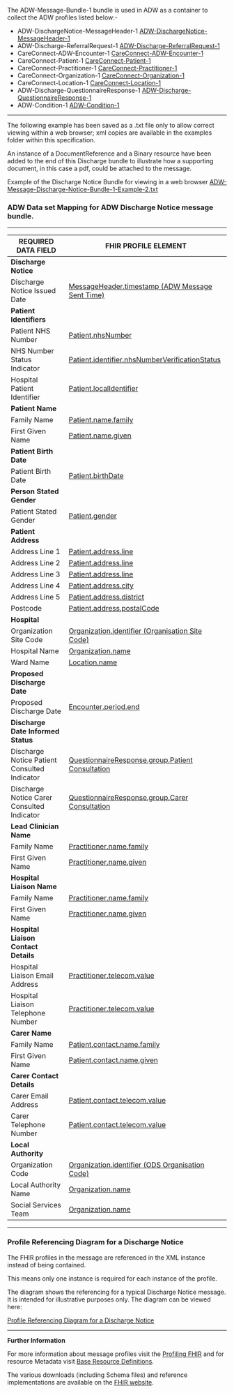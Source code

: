 
The ADW-Message-Bundle-1 bundle is used in ADW as a container to collect the ADW profiles listed below:- 

- ADW-DischargeNotice-MessageHeader-1 [ADW-DischargeNotice-MessageHeader-1]
- ADW-Discharge-ReferralRequest-1 [ADW-Discharge-ReferralRequest-1]
- CareConnect-ADW-Encounter-1 [CareConnect-ADW-Encounter-1]
- CareConnect-Patient-1 [CareConnect-Patient-1]
- CareConnect-Practitioner-1 [CareConnect-Practitioner-1]
- CareConnect-Organization-1 [CareConnect-Organization-1]
- CareConnect-Location-1 [CareConnect-Location-1]
- ADW-Discharge-QuestionnaireResponse-1 [ADW-Discharge-QuestionnaireResponse-1]
- ADW-Condition-1 [ADW-Condition-1]

----------

The following example has been saved as a .txt file only to allow correct viewing within a web browser; xml copies are available in the examples folder within this specification.

An instance of a DocumentReference and a Binary resource have been added to the end of this Discharge bundle to illustrate how a supporting document, in this case a pdf, could be attached to the message.

Example of the Discharge Notice Bundle for viewing in a web browser [ADW-Message-Discharge-Notice-Bundle-1-Example-2.txt] 


[ADW-Message-Discharge-Notice-Bundle-1-Example-2.txt]: ../Chapter.5.Examples/ADW-Message-Discharge-Notice-Bundle-1-Example-2.txt

###  ADW Data set Mapping for ADW Discharge Notice message bundle. ###

----------

| REQUIRED DATA FIELD                          | FHIR PROFILE ELEMENT                             |
|----------------------------------------------|--------------------------------------------------|
| **Discharge Notice**                         |                                                  |
| Discharge Notice Issued Date                 | [MessageHeader.timestamp (ADW Message Sent Time)]                |
| **Patient Identifiers**                      |                                                  |
| Patient NHS Number                           | [Patient.nhsNumber]                         |
| NHS Number Status Indicator                  |[Patient.identifier.nhsNumberVerificationStatus]                                    |
| Hospital Patient Identifier                  | [Patient.localIdentifier]                                   |
| **Patient Name**                             |                                                  |
| Family Name                                  |[Patient.name.family]                                       |
| First Given Name                             |[Patient.name.given]                                       |
| **Patient Birth Date**                       |                                                  |
| Patient Birth Date                           |[Patient.birthDate]                                         |
| **Person Stated Gender**                     |                                                  |
| Patient Stated Gender                         |[Patient.gender]                                           |
| **Patient Address**                          |                                                  |
| Address Line 1                               |[Patient.address.line]                                      |
| Address Line 2                               |[Patient.address.line]                                     |
| Address Line 3                               |[Patient.address.line]                                     |
| Address Line 4                               |[Patient.address.city]                                     |
| Address Line 5                               |[Patient.address.district]                                     |
| Postcode                                     |[Patient.address.postalCode]                               
| **Hospital**                                 |                                                  |
| Organization Site Code                       |[Organization.identifier (Organisation Site Code)]                                         |
| Hospital Name                                |[Organization.name]                                              |
| Ward Name                                    |[Location.name]                                              |
| **Proposed Discharge Date**                  |                                                  |
| Proposed Discharge Date                      |[Encounter.period.end]                                       |
| **Discharge Date Informed Status**           |                                                  |
| Discharge Notice Patient Consulted Indicator | [QuestionnaireResponse.group.Patient Consultation]                                    |
| Discharge Notice Carer Consulted Indicator   | [QuestionnaireResponse.group.Carer Consultation]    |
| **Lead Clinician Name**                      |                                                  |
| Family Name                                  | [Practitioner.name.family]                                      |
| First Given Name                             | [Practitioner.name.given]                                      |
| **Hospital Liaison Name**                    |                                                  |
| Family Name                                  | [Practitioner.name.family]                             |
| First Given Name                             | [Practitioner.name.given]                             |
| **Hospital Liaison Contact Details**         |                                                  |
| Hospital Liaison Email Address               | [Practitioner.telecom.value]                                        |
| Hospital Liaison Telephone Number            | [Practitioner.telecom.value]                                |
| **Carer Name**                               |                                                                   |
| Family Name                                  | [Patient.contact.name.family]                                        |
| First Given Name                             | [Patient.contact.name.given]                                      |
| **Carer Contact Details**                    |                                                                   |
| Carer Email Address                          | [Patient.contact.telecom.value]                                                           |
| Carer Telephone Number                       | [Patient.contact.telecom.value]                                          |
| **Local Authority**                          |                                                  |
| Organization Code                            | [Organization.identifier (ODS Organisation Code)]                                         |
| Local Authority Name                         | [Organization.name]                                             |
| Social Services Team                         | [Organization.name]                                             |


----------


###  Profile Referencing Diagram for a Discharge Notice #

The FHIR profiles in the message are referenced in the XML instance instead of being contained. 

This means only one instance is required for each instance of the profile.

The diagram shows the referencing for a typical Discharge Notice message. It is intended for illustrative purposes only. The diagram can be viewed here:

[Profile Referencing Diagram for a Discharge Notice](../Profile.ADW-DischargeNotice/DiagramDNRefs.pdf)



[ADW-DischargeNotice-MessageHeader-1]: adw-dischargenotice-messageheader-1.html
[ADW-Discharge-ReferralRequest-1]: ADW-Discharge-ReferralRequest-1.html
[CareConnect-Patient-1]: careconnect-patient-1.html
[CareConnect-Practitioner-1]: careconnect-practitioner-1.html
[ADW-Lead-Clinician-Practitioner-1]: careconnect-practitioner-1.html
[CareConnect-Organization-1]: careconnect-organization-1.html
[ADW-Discharge-QuestionnaireResponse-1]: adw-discharge-questionnaireresponse-1.html
[CareConnect-ADW-Encounter-1]: careconnect-adw-encounter-1.html
[CareConnect-Organization-1]: careconnect-organization-1.html
[CareConnect-Location-1]: careconnect-location-1.html
[ADW-Condition-1]: adw-condition-1.html



[MessageHeader.timestamp (ADW Message Sent Time)]: adw-dischargenotice-messageheader-1-dict.html#MessageHeader.ADW%20Message%20Sent%20Time
[Patient.nhsNumber]: careconnect-patient-1-dict.html#Patient.nhsNumber
[Patient.localIdentifier]: careconnect-patient-1-dict.html#Patient.localIdentifier
[Patient.identifier.nhsNumberVerificationStatus]: careconnect-patient-1-dict.html#Patient.identifier.nhsNumberVerificationStatus
[Patient.name.family]: careconnect-patient-1-dict.html#Patient.name.family
[Patient.name.given]: careconnect-patient-1-dict.html#Patient.name.given
[Patient.birthDate]: careconnect-patient-1-dict.html#Patient.birthDate
[Patient.gender]: careconnect-patient-1-dict.html#Patient.gender
[Patient.address.line]: careconnect-patient-1-dict.html#Patient.address.line
[Patient.address.city]: careconnect-patient-1-dict.html#Patient.address.city
[Patient.address.district]: careconnect-patient-1-dict.html#Patient.address.district
[Patient.address.postalCode]: careconnect-patient-1-dict.html#Patient.address.postalCode
[Organization.identifier (Organisation Site Code)]: careconnect-organization-1-dict.html#Organization.ODS%20Site%20Code
[Organization.name]: careconnect-organization-1-dict.html#Organization.name
[Location.name]: careconnect-location-1-dict.html#Location.name
[Encounter.period.end]: careconnect-adw-encounter-1-dict.html#Encounter.period.end
[QuestionnaireResponse.group.Patient Consultation]: adw-discharge-questionnaireresponse-1-dict.html#QuestionnaireResponse.group.Patient%20Consultation
[QuestionnaireResponse.group.Carer Consultation]: adw-discharge-questionnaireresponse-1-dict.html#QuestionnaireResponse.group.Carer%20Consultation
[Practitioner.name.family]: careconnect-practitioner-1-dict.html#Practitioner.name.family
[Practitioner.name.given]: careconnect-practitioner-1-dict.html#Practitioner.name.given
[Practitioner.name.family]: careconnect-practitioner-1-dict.html#Practitioner.name.family
[Practitioner.name.given]: careconnect-practitioner-1-dict.html#Practitioner.name.given
[Practitioner.telecom.value]: careconnect-practitioner-1-dict.html#Practitioner.telecom.value
[Practitioner.telecom.value]: careconnect-practitioner-1-dict.html#Practitioner.telecom.value
[Organization.identifier.value (ODS Organisation Code)]: careconnect-organization-1-dict.html#Organization.identifier.value
[Organization.identifier (ODS Organisation Code)]: careconnect-organization-1-dict.html#Organization.ODS%20Organisation%20Code 
[Organization.name]: careconnect-organization-1-dict.html#Organization.name
[Organization.name]: careconnect-organization-1-dict.html#Organization.name
[Patient.contact.name.family]: careconnect-patient-1-dict.html#Patient.contact.name.family
[Patient.contact.name.given]: careconnect-patient-1-dict.html#Patient.contact.name.given
[Patient.contact.telecom.value]: careconnect-patient-1-dict.html#Patient.contact.telecom.value
[Patient.contact.telecom.value]: careconnect-patient-1-dict.html#Patient.contact.telecom.value

----------


**Further Information**

For more information about message profiles visit the [Profiling FHIR] and for resource Metadata visit [Base Resource Definitions].

The various downloads (including Schema files) and reference implementations are available on the [FHIR website].

[Profiling FHIR]: http://hl7.org/fhir/DSTU2/profiling.html
[FHIR website]: http://hl7.org/fhir/DSTU2/index.html
[Base Resource Definitions]: http://hl7.org/fhir/DSTU2/resource.html
